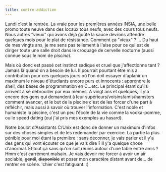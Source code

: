 ```yaml
---
title: contre-addiction
---
```


Lundi c'est la rentrée. La vraie pour les premières années INSIA, une belle
promo toute neuve dans des locaux tous neufs, avec des cours tous neufs. Nous
autres "vieux" qui avons déjà goûté la sauce devrons attendre quelques mois
pour le plat de résistance. Comment ça "vieux" ? ... Du haut de mes vingts
ans, je me sens pas tellement à l'aise pour ce qui est de diriger toute une
salle droit dans le croquage de cervelle nocturne (aussi connue sous le nom de
_piscine_).

Mais où donc est passé cet instinct sadique et cruel que j'affectionne tant ?
Jamais là quand on a besoin de lui. Il pourrait pourtant être mis à
contribution pour ces quelques jours où l'on doit essayer d'aplanir un maximum
le niveau d'étudiants encore purs et innocents : apprendre le shell, des bases
de programmation en C...etc. Le principal étant qu'ils arrivent à se
débrouiller par eux mêmes. A vingt ans et quelques, il y'a encore des gens qui
demandent à leur supérieurs/voisins/amis/hamsters comment avancer, et le but
de la piscine c'est de les forcer d'une part à réfléchir, mais aussi à savoir
où trouver l'information. C'est noble et humaniste la piscine, c'est un peu
l'école de la vie comme la vodka-pomme, ou le speed dating (oui j'ai pris mes
exemples au hasard).

Notre boulot d'Assistants C/Unix est donc de donner un maximum d'infos sur des
choses simples et de les redemander par exercice. La partie la plus pénible
pour moi étant la première : sans déconner, je vais parler et il y'a des gens
qui vont écouter ce que je vais dire ? Il y'a quelque chose d'anormal. Et tout
ça sans qu'on soit réunis autour d'une table entre amis ? Hmm c'est carrément
malsain. Je vais devoir me forcer à avoir un air sociable, <s>gentil</s>,
<s>disponible</s> et poser mon caractère distant avant de... de rentrer en
scène. 'chier c'est fatiguant. :)

